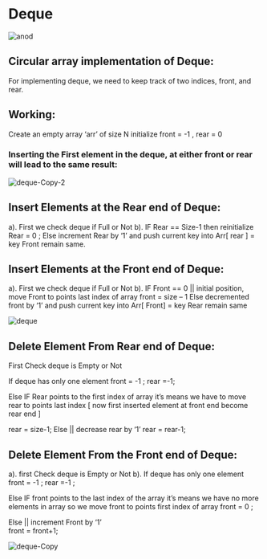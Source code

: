 # Deque
![anod](https://user-images.githubusercontent.com/37725645/204134248-216e9431-2eac-44f0-98f8-a09d7729dc84.png)

## Circular array implementation of Deque:
For implementing deque, we need to keep track of two indices, front, and rear.

## Working: 
Create an empty array ‘arr’ of size N
initialize front = -1 , rear = 0 
### Inserting the First element in the deque, at either front or rear will lead to the same result:
![deque-Copy-2](https://user-images.githubusercontent.com/37725645/204134357-67035c72-3eec-41b6-b918-108edbb67eb3.png)

## Insert Elements at the Rear end of Deque:
a). First we check deque if Full or Not 
b). IF Rear == Size-1 
     then reinitialize Rear = 0 ;
     Else increment Rear by ‘1’
     and push current key into Arr[ rear ] = key 
     Front remain same.   
     
## Insert Elements at the Front end  of Deque:
a). First we check deque if Full or Not
b). IF Front == 0 || initial position, move Front
     to points last index of array
     front = size – 1
     Else decremented front by ‘1’ and push 
     current key into Arr[ Front] = key 
     Rear remain same
    
    
 ![deque](https://user-images.githubusercontent.com/37725645/204134440-31357e66-7fb0-4417-b10a-aa641d602885.png)


## Delete Element From Rear end of Deque: 
First Check deque is Empty or Not

If deque has only one element
front = -1 ; rear =-1;

Else IF Rear points to the first index of array
it’s means we have to move rear to points 
last index [ now first inserted element at 
front end become rear end ]  

rear = size-1;
Else || decrease rear by ‘1’  rear = rear-1;


## Delete Element From the Front end of Deque:
a). first Check deque is Empty or Not
b).  If deque has only one element
      front = -1 ; rear =-1 ;

Else IF front points to the last index of the array
it’s means we have no more elements in array so 
we move front to points first index of array
front = 0 ;

Else || increment Front by ‘1’  
front = front+1;

![deque-Copy](https://user-images.githubusercontent.com/37725645/204134539-99cfdfd0-af1b-461f-ac99-4b9187036dc4.png)
